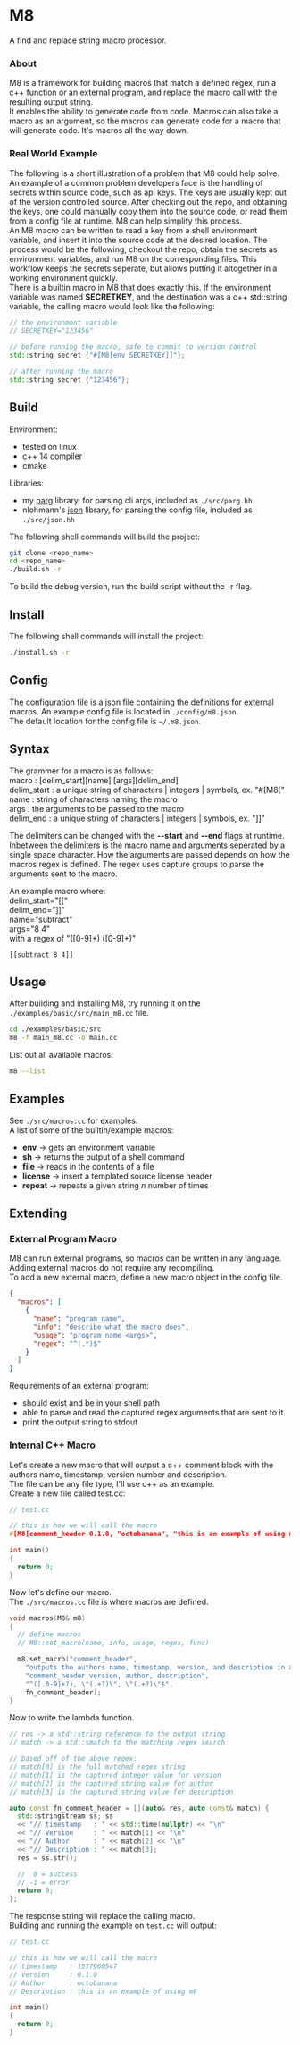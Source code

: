 # M8
A find and replace string macro processor.  

### About
M8 is a framework for building macros that match a defined regex, run a c++ function or an external program, and replace the macro call with the resulting output string.  
It enables the ability to generate code from code. Macros can also take a macro as an argument, so the macros can generate code for a macro that will generate code. It's macros all the way down.  

### Real World Example
The following is a short illustration of a problem that M8 could help solve.  
An example of a common problem developers face is the handling of secrets within source code, such as api keys. The keys are usually kept out of the version controlled source. After checking out the repo, and obtaining the keys, one could manually copy them into the source code, or read them from a config file at runtime. M8 can help simplify this process.  
An M8 macro can be written to read a key from a shell environment variable, and insert it into the source code at the desired location. The process would be the following, checkout the repo, obtain the secrets as environment variables, and run M8 on the corresponding files. This workflow keeps the secrets seperate, but allows putting it altogether in a working environment quickly.  
There is a builtin macro in M8 that does exactly this. If the environment variable was named __SECRETKEY__, and the destination was a c++ std::string variable, the calling macro would look like the following:  
```cpp
// the environment variable
// SECRETKEY="123456"

// before running the macro, safe to commit to version control
std::string secret {"#[M8[env SECRETKEY]]"};

// after running the macro
std::string secret {"123456"};
```

## Build
Environment:  
* tested on linux
* c++ 14 compiler
* cmake

Libraries:  
* my [parg](https://github.com/octobanana/parg) library, for parsing cli args, included as `./src/parg.hh`
* nlohmann's [json](https://github.com/nlohmann/json) library, for parsing the config file, included as `./src/json.hh`

The following shell commands will build the project:  
```bash
git clone <repo_name>
cd <repo_name>
./build.sh -r
```
To build the debug version, run the build script without the -r flag.  

## Install
The following shell commands will install the project:  
```bash
./install.sh -r
```

## Config
The configuration file is a json file containing the definitions for external macros. An example config file is located in `./config/m8.json`.  
The default location for the config file is `~/.m8.json`.  

## Syntax
The grammer for a macro is as follows:  
macro       : [delim_start][name] [args][delim_end]  
delim_start : a unique string of characters | integers | symbols, ex. "#[M8["  
name        : string of characters naming the macro  
args        : the arguments to be passed to the macro  
delim_end   : a unique string of characters | integers | symbols, ex. "]]"  

The delimiters can be changed with the __--start__ and __--end__ flags at runtime.  
Inbetween the delimiters is the macro name and arguments seperated by a single space character. How the arguments are passed depends on how the macros regex is defined. The regex uses capture groups to parse the arguments sent to the macro.  

An example macro where:  
delim_start="[["  
delim_end="]]"  
name="subtract"  
args="8 4"  
with a regex of "([0-9]+) ([0-9]+)"  

`[[subtract 8 4]]`  

## Usage
After building and installing M8, try running it on the `./examples/basic/src/main_m8.cc` file.  
```bash
cd ./examples/basic/src
m8 -f main_m8.cc -o main.cc
```

List out all available macros:  
```bash
m8 --list
```

## Examples
See `./src/macros.cc` for examples.  
A list of some of the builtin/example macros:  
* __env__ -> gets an environment variable
* __sh__ -> returns the output of a shell command
* __file__ -> reads in the contents of a file
* __license__ -> insert a templated source license header
* __repeat__ -> repeats a given string _n_ number of times

## Extending

### External Program Macro
M8 can run external programs, so macros can be written in any language.  
Adding external macros do not require any recompiling.  
To add a new external macro, define a new macro object in the config file.  
```json
{
  "macros": [
    {
      "name": "program_name",
      "info": "describe what the macro does",
      "usage": "program_name <args>",
      "regex": "^(.*)$"
    }
  ]
}
```
Requirements of an external program:  
* should exist and be in your shell path
* able to parse and read the captured regex arguments that are sent to it
* print the output string to stdout

### Internal C++ Macro
Let's create a new macro that will output a c++ comment block with the authors name, timestamp, version number and description.  
The file can be any file type, I'll use c++ as an example.  
Create a new file called test.cc:  
```cpp
// test.cc

// this is how we will call the macro
#[M8[comment_header 0.1.0, "octobanana", "this is an example of using m8"]]

int main()
{
  return 0;
}
```

Now let's define our macro.  
The `./src/macros.cc` file is where macros are defined.  
```cpp
void macros(M8& m8)
{
  // define macros
  // M8::set_macro(name, info, usage, regex, func)

  m8.set_macro("comment_header",
    "outputs the authors name, timestamp, version, and description in a c++ comment block",
    "comment_header version, author, description",
    "^([.0-9]+?), \"(.+?)\", \"(.+?)\"$",
    fn_comment_header);
}
```

Now to write the lambda function.  
```cpp
// res -> a std::string reference to the output string
// match -> a std::smatch to the matching regex search

// based off of the above regex:
// match[0] is the full matched regex string
// match[1] is the captured integer value for version
// match[2] is the captured string value for author
// match[3] is the captured string value for description

auto const fn_comment_header = [](auto& res, auto const& match) {
  std::stringstream ss; ss
  << "// timestamp   : " << std::time(nullptr) << "\n"
  << "// Version     : " << match[1] << "\n"
  << "// Author      : " << match[2] << "\n"
  << "// Description : " << match[3];
  res = ss.str();

  //  0 = success
  // -1 = error
  return 0;
};
```

The response string will replace the calling macro.  
Building and running the example on `test.cc` will output:  
```cpp
// test.cc

// this is how we will call the macro
// timestamp   : 1517960547
// Version     : 0.1.0
// Author      : octobanana
// Description : this is an example of using m8

int main()
{
  return 0;
}
```
